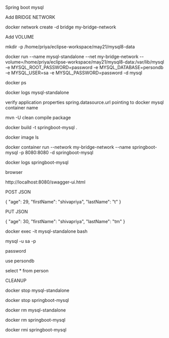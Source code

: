 Spring boot mysql


Add BRIDGE NETWORK

docker network create -d bridge my-bridge-network

Add VOLUME 


mkdir -p /home/priya/eclipse-workspace/may21/mysql8-data


docker run --name mysql-standalone --net my-bridge-network --volume=/home/priya/eclipse-workspace/may21/mysql8-data:/var/lib/mysql -e MYSQL_ROOT_PASSWORD=password -e MYSQL_DATABASE=persondb -e MYSQL_USER=sa -e MYSQL_PASSWORD=password -d mysql


docker ps


docker logs mysql-standalone


verify application properties spring.datasource.url pointing to docker mysql container name


mvn -U clean compile package


docker build -t springboot-mysql .	


docker image ls


docker container run --network my-bridge-network --name springboot-mysql -p 8080:8080 -d springboot-mysql


docker logs springboot-mysql

browser

http://localhost:8080/swagger-ui.html

POST JSON

{ "age": 29, "firstName": "shivapriya", "lastName": "t" }

PUT JSON

{ "age": 30, "firstName": "shivapriya", "lastName": "tm" }


docker exec -it mysql-standalone bash

mysql -u sa -p 


password


use persondb


select * from person


CLEANUP

docker stop mysql-standalone

docker stop springboot-mysql

docker rm mysql-standalone

docker rm springboot-mysql

docker rmi springboot-mysql

